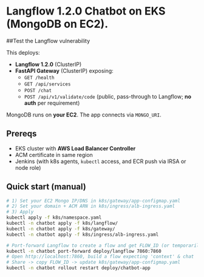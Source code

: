 # Langflow 1.2.0 Chatbot on EKS (MongoDB on EC2). 
##Test the Langflow vulnerability

This deploys:
- **Langflow 1.2.0** (ClusterIP)
- **FastAPI Gateway** (ClusterIP) exposing:
  - `GET /health`
  - `GET /api/services`
  - `POST /chat`
  - `POST /api/v1/validate/code` (public, pass-through to Langflow; **no auth** per requirement)

MongoDB runs on **your EC2**. The app connects via `MONGO_URI`.

## Prereqs
- EKS cluster with **AWS Load Balancer Controller**
- ACM certificate in same region
- Jenkins (with k8s agents, `kubectl` access, and ECR push via IRSA or node role)

## Quick start (manual)
```bash
# 1) Set your EC2 Mongo IP/DNS in k8s/gateway/app-configmap.yaml
# 2) Set your domain + ACM ARN in k8s/ingress/alb-ingress.yaml
# 3) Apply
kubectl apply -f k8s/namespace.yaml
kubectl -n chatbot apply -f k8s/langflow/
kubectl -n chatbot apply -f k8s/gateway/
kubectl -n chatbot apply -f k8s/ingress/alb-ingress.yaml

# Port-forward Langflow to create a flow and get FLOW_ID (or temporarily expose)
kubectl -n chatbot port-forward deploy/langflow 7860:7860
# Open http://localhost:7860, build a flow expecting 'context' & chat 'input'
# Share -> copy FLOW_ID -> update k8s/gateway/app-configmap.yaml
kubectl -n chatbot rollout restart deploy/chatbot-app
